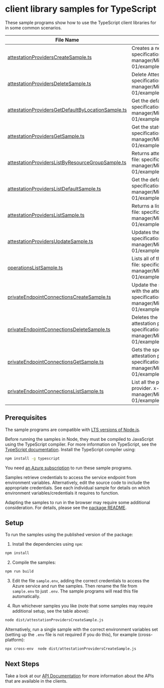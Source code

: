 # client library samples for TypeScript

These sample programs show how to use the TypeScript client libraries for in some common scenarios.

| **File Name**                                                                                       | **Description**                                                                                                                                                                                                                                                          |
| --------------------------------------------------------------------------------------------------- | ------------------------------------------------------------------------------------------------------------------------------------------------------------------------------------------------------------------------------------------------------------------------ |
| [attestationProvidersCreateSample.ts][attestationproviderscreatesample]                             | Creates a new Attestation Provider. x-ms-original-file: specification/attestation/resource-manager/Microsoft.Attestation/stable/2020-10-01/examples/Create_AttestationProvider.json                                                                                      |
| [attestationProvidersDeleteSample.ts][attestationprovidersdeletesample]                             | Delete Attestation Service. x-ms-original-file: specification/attestation/resource-manager/Microsoft.Attestation/stable/2020-10-01/examples/Delete_AttestationProvider.json                                                                                              |
| [attestationProvidersGetDefaultByLocationSample.ts][attestationprovidersgetdefaultbylocationsample] | Get the default provider by location. x-ms-original-file: specification/attestation/resource-manager/Microsoft.Attestation/stable/2020-10-01/examples/Get_DefaultProviderByLocation.json                                                                                 |
| [attestationProvidersGetSample.ts][attestationprovidersgetsample]                                   | Get the status of Attestation Provider. x-ms-original-file: specification/attestation/resource-manager/Microsoft.Attestation/stable/2020-10-01/examples/Get_AttestationProvider.json                                                                                     |
| [attestationProvidersListByResourceGroupSample.ts][attestationproviderslistbyresourcegroupsample]   | Returns attestation providers list in a resource group. x-ms-original-file: specification/attestation/resource-manager/Microsoft.Attestation/stable/2020-10-01/examples/Get_AttestationProvidersListByResourceGroup.json                                                 |
| [attestationProvidersListDefaultSample.ts][attestationproviderslistdefaultsample]                   | Get the default provider x-ms-original-file: specification/attestation/resource-manager/Microsoft.Attestation/stable/2020-10-01/examples/Get_DefaultProviders.json                                                                                                       |
| [attestationProvidersListSample.ts][attestationproviderslistsample]                                 | Returns a list of attestation providers in a subscription. x-ms-original-file: specification/attestation/resource-manager/Microsoft.Attestation/stable/2020-10-01/examples/Get_AttestationProvidersList.json                                                             |
| [attestationProvidersUpdateSample.ts][attestationprovidersupdatesample]                             | Updates the Attestation Provider. x-ms-original-file: specification/attestation/resource-manager/Microsoft.Attestation/stable/2020-10-01/examples/Update_AttestationProvider.json                                                                                        |
| [operationsListSample.ts][operationslistsample]                                                     | Lists all of the available Azure attestation operations. x-ms-original-file: specification/attestation/resource-manager/Microsoft.Attestation/stable/2020-10-01/examples/Operations_List.json                                                                            |
| [privateEndpointConnectionsCreateSample.ts][privateendpointconnectionscreatesample]                 | Update the state of specified private endpoint connection associated with the attestation provider. x-ms-original-file: specification/attestation/resource-manager/Microsoft.Attestation/stable/2020-10-01/examples/AttestationProviderPutPrivateEndpointConnection.json |
| [privateEndpointConnectionsDeleteSample.ts][privateendpointconnectionsdeletesample]                 | Deletes the specified private endpoint connection associated with the attestation provider. x-ms-original-file: specification/attestation/resource-manager/Microsoft.Attestation/stable/2020-10-01/examples/AttestationProviderDeletePrivateEndpointConnection.json      |
| [privateEndpointConnectionsGetSample.ts][privateendpointconnectionsgetsample]                       | Gets the specified private endpoint connection associated with the attestation provider. x-ms-original-file: specification/attestation/resource-manager/Microsoft.Attestation/stable/2020-10-01/examples/AttestationProviderGetPrivateEndpointConnection.json            |
| [privateEndpointConnectionsListSample.ts][privateendpointconnectionslistsample]                     | List all the private endpoint connections associated with the attestation provider. x-ms-original-file: specification/attestation/resource-manager/Microsoft.Attestation/stable/2020-10-01/examples/AttestationProviderListPrivateEndpointConnections.json               |

## Prerequisites

The sample programs are compatible with [LTS versions of Node.js](https://github.com/nodejs/release#release-schedule).

Before running the samples in Node, they must be compiled to JavaScript using the TypeScript compiler. For more information on TypeScript, see the [TypeScript documentation][typescript]. Install the TypeScript compiler using:

```bash
npm install -g typescript
```

You need [an Azure subscription][freesub] to run these sample programs.

Samples retrieve credentials to access the service endpoint from environment variables. Alternatively, edit the source code to include the appropriate credentials. See each individual sample for details on which environment variables/credentials it requires to function.

Adapting the samples to run in the browser may require some additional consideration. For details, please see the [package README][package].

## Setup

To run the samples using the published version of the package:

1. Install the dependencies using `npm`:

```bash
npm install
```

2. Compile the samples:

```bash
npm run build
```

3. Edit the file `sample.env`, adding the correct credentials to access the Azure service and run the samples. Then rename the file from `sample.env` to just `.env`. The sample programs will read this file automatically.

4. Run whichever samples you like (note that some samples may require additional setup, see the table above):

```bash
node dist/attestationProvidersCreateSample.js
```

Alternatively, run a single sample with the correct environment variables set (setting up the `.env` file is not required if you do this), for example (cross-platform):

```bash
npx cross-env  node dist/attestationProvidersCreateSample.js
```

## Next Steps

Take a look at our [API Documentation][apiref] for more information about the APIs that are available in the clients.

[attestationproviderscreatesample]: https://github.com/Azure/azure-sdk-for-js/blob/main/sdk/attestation/arm-attestation/samples/v2/typescript/src/attestationProvidersCreateSample.ts
[attestationprovidersdeletesample]: https://github.com/Azure/azure-sdk-for-js/blob/main/sdk/attestation/arm-attestation/samples/v2/typescript/src/attestationProvidersDeleteSample.ts
[attestationprovidersgetdefaultbylocationsample]: https://github.com/Azure/azure-sdk-for-js/blob/main/sdk/attestation/arm-attestation/samples/v2/typescript/src/attestationProvidersGetDefaultByLocationSample.ts
[attestationprovidersgetsample]: https://github.com/Azure/azure-sdk-for-js/blob/main/sdk/attestation/arm-attestation/samples/v2/typescript/src/attestationProvidersGetSample.ts
[attestationproviderslistbyresourcegroupsample]: https://github.com/Azure/azure-sdk-for-js/blob/main/sdk/attestation/arm-attestation/samples/v2/typescript/src/attestationProvidersListByResourceGroupSample.ts
[attestationproviderslistdefaultsample]: https://github.com/Azure/azure-sdk-for-js/blob/main/sdk/attestation/arm-attestation/samples/v2/typescript/src/attestationProvidersListDefaultSample.ts
[attestationproviderslistsample]: https://github.com/Azure/azure-sdk-for-js/blob/main/sdk/attestation/arm-attestation/samples/v2/typescript/src/attestationProvidersListSample.ts
[attestationprovidersupdatesample]: https://github.com/Azure/azure-sdk-for-js/blob/main/sdk/attestation/arm-attestation/samples/v2/typescript/src/attestationProvidersUpdateSample.ts
[operationslistsample]: https://github.com/Azure/azure-sdk-for-js/blob/main/sdk/attestation/arm-attestation/samples/v2/typescript/src/operationsListSample.ts
[privateendpointconnectionscreatesample]: https://github.com/Azure/azure-sdk-for-js/blob/main/sdk/attestation/arm-attestation/samples/v2/typescript/src/privateEndpointConnectionsCreateSample.ts
[privateendpointconnectionsdeletesample]: https://github.com/Azure/azure-sdk-for-js/blob/main/sdk/attestation/arm-attestation/samples/v2/typescript/src/privateEndpointConnectionsDeleteSample.ts
[privateendpointconnectionsgetsample]: https://github.com/Azure/azure-sdk-for-js/blob/main/sdk/attestation/arm-attestation/samples/v2/typescript/src/privateEndpointConnectionsGetSample.ts
[privateendpointconnectionslistsample]: https://github.com/Azure/azure-sdk-for-js/blob/main/sdk/attestation/arm-attestation/samples/v2/typescript/src/privateEndpointConnectionsListSample.ts
[apiref]: https://docs.microsoft.com/javascript/api/@azure/arm-attestation?view=azure-node-preview
[freesub]: https://azure.microsoft.com/free/
[package]: https://github.com/Azure/azure-sdk-for-js/tree/main/sdk/attestation/arm-attestation/README.md
[typescript]: https://www.typescriptlang.org/docs/home.html